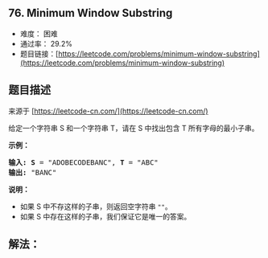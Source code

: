 ## 76. Minimum Window Substring

- 难度： 困难
- 通过率： 29.2%
- 题目链接：[https://leetcode.com/problems/minimum-window-substring](https://leetcode.com/problems/minimum-window-substring)


## 题目描述

来源于 [https://leetcode-cn.com/](https://leetcode-cn.com/)

<p>给定一个字符串 S 和一个字符串 T，请在 S 中找出包含 T 所有字母的最小子串。</p>

<p><strong>示例：</strong></p>

<pre><strong>输入: S</strong> = &quot;ADOBECODEBANC&quot;, <strong>T</strong> = &quot;ABC&quot;
<strong>输出:</strong> &quot;BANC&quot;</pre>

<p><strong>说明：</strong></p>

<ul>
	<li>如果 S 中不存这样的子串，则返回空字符串 <code>&quot;&quot;</code>。</li>
	<li>如果 S 中存在这样的子串，我们保证它是唯一的答案。</li>
</ul>


## 解法：